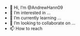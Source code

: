 - 👋 Hi, I’m @AndrewHann09
- 👀 I’m interested in ...
- 🌱 I’m currently learning ...
- 💞️ I’m looking to collaborate on ...
- 📫 How to reach
